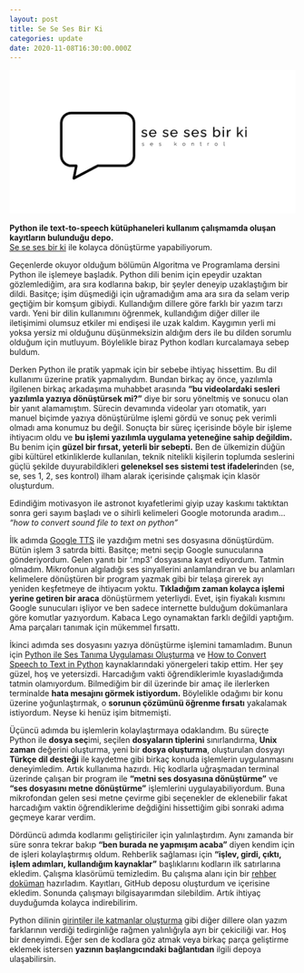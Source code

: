 ```yaml
---
layout: post
title: Se Se Ses Bir Ki
categories: update
date: 2020-11-08T16:30:00.000Z
---
```

<img src="/images/fulls/2020-11-08-se-se-se-bir-ki.png" class="fit image">

**Python ile text-to-speech kütüphaneleri kullanım çalışmamda oluşan kayıtların bulunduğu depo.**<br>
[Se se ses bir ki][depo] ile kolayca dönüştürme yapabiliyorum.

Geçenlerde okuyor olduğum bölümün Algoritma ve Programlama dersini Python ile işlemeye başladık. Python dili benim için epeydir uzaktan gözlemlediğim, ara sıra kodlarına bakıp, bir şeyler deneyip uzaklaştığım bir dildi. Basitçe; işim düşmediği için uğramadığım ama ara sıra da selam verip geçtiğim bir komşum gibiydi. Kullandığım dillere göre farklı bir yazım tarzı vardı. Yeni bir dilin kullanımını öğrenmek, kullandığım diğer diller ile iletişimimi olumsuz etkiler mi endişesi ile uzak kaldım. Kaygımın yerli mi yoksa yersiz mi olduğunu düşünmeksizin aldığım ders ile bu dilden sorumlu olduğum için mutluyum. Böylelikle biraz Python kodları kurcalamaya sebep buldum. 

Derken Python ile pratik yapmak için bir sebebe ihtiyaç hissettim. Bu dil kullanımı üzerine pratik yapmalıydım. Bundan birkaç ay önce, yazılımla ilgilenen birkaç arkadaşıma muhabbet arasında **“bu videolardaki sesleri yazılımla yazıya dönüştürsek mi?”** diye bir soru yöneltmiş ve sonucu olan bir yanıt alamamıştım. Sürecin devamında videolar yarı otomatik, yarı manuel biçimde yazıya dönüştürülme işlemi gördü ve sonuç pek verimli olmadı ama konumuz bu değil. Sonuçta bir süreç içerisinde böyle bir işleme ihtiyacım oldu ve **bu işlemi yazılımla uygulama yeteneğine sahip değildim.** Bu benim için **güzel bir fırsat, yeterli bir sebepti.** Ben de ülkemizin düğün gibi kültürel etkinliklerde kullanılan, teknik nitelikli kişilerin toplumda seslerini güçlü şekilde duyurabildikleri **geleneksel ses sistemi test ifadeleri**nden (se, se, ses 1, 2, ses kontrol) ilham alarak içerisinde çalışmak için klasör oluşturdum. 

Edindiğim motivasyon ile astronot kıyafetlerimi giyip uzay kaskımı taktıktan sonra geri sayım başladı ve o sihirli kelimeleri Google motorunda aradım… *“how to convert sound file to text on python”*

İlk adımda [Google TTS][gtts] ile yazdığım metni ses dosyasına dönüştürdüm. Bütün işlem 3 satırda bitti. Basitçe; metni seçip Google sunucularına gönderiyordum. Gelen yanıtı bir ‘.mp3’ dosyasına kayıt ediyordum. Tatmin olmadım. Mikrofonun algıladığı ses sinyallerini anlamlandıran ve bu anlamları kelimelere dönüştüren bir program yazmak gibi bir telaşa girerek ayı yeniden keşfetmeye de ihtiyacım yoktu. **Tıkladığım zaman kolayca işlemi yerine getiren bir araca**    dönüştürmem yeterliydi. Evet, işin fiyakalı kısmını Google sunucuları işliyor ve ben sadece internette bulduğum dokümanlara göre komutlar yazıyordum. Kabaca Lego oynamaktan farklı değildi yaptığım. Ama parçaları tanımak için mükemmel fırsattı. 

İkinci adımda ses dosyasını yazıya dönüştürme işlemini tamamladım. Bunun için [Python ile Ses Tanıma Uygulaması Oluşturma][kaynak0] ve [How to Convert Speech to Text in Python][kaynak1] kaynaklarındaki yönergeleri takip ettim. Her şey güzel, hoş ve yetersizdi. Harcadığım vakti öğrendiklerimle kıyasladığımda tatmin olamıyordum. Bilmediğim bir dil üzerinde bir amaç ile ilerlerken terminalde **hata mesajını görmek istiyordum.** Böylelikle odağımı bir konu üzerine yoğunlaştırmak, o **sorunun çözümünü öğrenme fırsatı** yakalamak istiyordum. Neyse ki henüz işim bitmemişti.

Üçüncü adımda bu işlemlerin kolaylaştırmaya odaklandım. Bu süreçte Python ile **dosya seç**imi, seçilen **dosyaların tiplerini** sınırlandırma, **Unix zaman** değerini oluşturma, yeni bir **dosya oluşturma**, oluşturulan dosyayı **Türkçe dil desteği** ile kaydetme gibi birkaç konuda işlemlerin uygulanmasını deneyimledim. Artık kullanıma hazırdı. Hiç kodlarla uğraşmadan terminal üzerinde çalışan bir program ile **“metni ses dosyasına dönüştürme”** ve **“ses dosyasını metne dönüştürme”** işlemlerini uygulayabiliyordum. Buna mikrofondan gelen sesi metne çevirme gibi seçenekler de eklenebilir fakat harcadığım vaktin öğrendiklerime değdiğini hissettiğim gibi sonraki adıma geçmeye karar verdim.

Dördüncü adımda kodlarımı geliştiriciler için yalınlaştırdım. Aynı zamanda bir süre sonra tekrar bakıp **“ben burada ne yapmışım acaba”** diyen kendim için de işleri kolaylaştırmış oldum. Rehberlik sağlaması için **“işlev, girdi, çıktı, işlem adımları, kullandığım kaynaklar”** başlıklarını kodların ilk satırlarına ekledim. Çalışma klasörümü temizledim. Bu çalışma alanı için bir [rehber doküman][readmeDepo] hazırladım. Kayıtları, GitHub deposu oluşturdum ve içerisine ekledim. Sonunda çalışmayı bilgisayarımdan silebildim. Artık ihtiyaç duyduğumda kolayca indirebilirim.

Python dilinin [girintiler ile katmanlar oluşturma][indentasyonPython] gibi diğer dillere olan yazım farklarının verdiği tedirginliğe rağmen yalınlığıyla ayrı bir çekiciliği var. Hoş bir deneyimdi. Eğer sen de kodlara göz atmak veya birkaç parça geliştirme eklemek istersen **yazının başlangıcındaki bağlantıdan** ilgili depoya ulaşabilirsin.

[depo]:https://github.com/muaz742/se-se-ses-bir-ki "Se se ses bir ki GitHub Deposu"
[gtts]:https://pypi.org/project/gTTS/ "gTTS · PyPI"
[kaynak0]:https://medium.com/bili%C5%9Fim-hareketi/python-ile-ses-tan%C4%B1ma-uygulamas%C4%B1-olu%C5%9Fturma-3d0d972c62a6 "Python ile Ses Tanıma Uygulaması Oluşturma"
[kaynak1]:https://www.thepythoncode.com/article/using-speech-recognition-to-convert-speech-to-text-python "How to Convert Speech to Text in Python"
[readmeDepo]:https://github.com/muaz742/se-se-ses-bir-ki/blob/main/README.md "Beni Oku - Se Se Ses Bir Ki"
[indentasyonPython]:https://www.w3schools.com/python/gloss_python_indentation.asp "Python Indentation"
